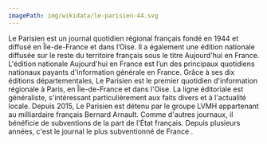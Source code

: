 ```yaml
---
imagePath: img/wikidata/le-parisien-44.svg
---
```


Le Parisien est un journal quotidien régional français fondé en 1944 et diffusé en Île-de-France et dans l’Oise. Il a également une édition nationale diffusée sur le reste du territoire français sous le titre Aujourd'hui en France.
L'édition nationale Aujourd'hui en France est l’un des principaux quotidiens nationaux payants d'information générale en France. Grâce à ses dix éditions départementales, Le Parisien est le premier quotidien d'information régionale à Paris, en Île-de-France et dans l'Oise.
La ligne éditoriale est généraliste, s'intéressant particulièrement aux faits divers et à l'actualité locale.  Depuis 2015, Le Parisien est détenu par le groupe LVMH appartenant au milliardaire français Bernard Arnault. Comme d'autres journaux, il bénéficie de subventions de la part de l'État français. Depuis plusieurs années, c'est le journal le plus subventionné de France .
